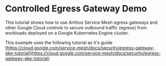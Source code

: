 # Controlled Egress Gateway Demo

This tutorial shows how to use Anthos Service Mesh egress gateways and other Google Cloud controls to secure outbound traffic (egress) from workloads deployed on a Google Kubernetes Engine cluster. 

This example uses the following tutorial as it's guide [https://cloud.google.com/service-mesh/docs/security/egress-gateway-gke-tutorial](https://cloud.google.com/service-mesh/docs/security/egress-gateway-gke-tutorial)